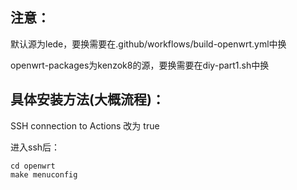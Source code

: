 注意：
-
默认源为lede，要换需要在.github/workflows/build-openwrt.yml中换

openwrt-packages为kenzok8的源，要换需要在diy-part1.sh中换

具体安装方法(大概流程)：
-
SSH connection to Actions 改为 true

进入ssh后：

    cd openwrt
    make menuconfig
